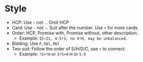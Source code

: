 # Style

* HCP: Use `~` not `-`. Omit HCP
* Card: Use `-` not `~`. Suit after the number. Use `+` for more cards
* Order: HCP, Promise with, Promise without, other description.
  * Example: `15~21, 4-5!S, no 4!H, may be unbalanced.`
* Bidding: Use `P`, `Dbl`, `Rbl`
* Two suit: Follow the order of S/H/D/C, use `+` to connect.
  * Example: `!S+!H` or `3!S+4!H` or `5-5`
